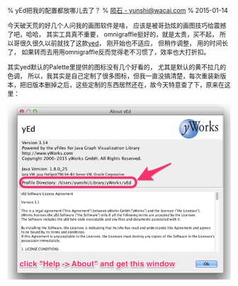 % yEd把我的配置都放哪儿去了？
% [陨石 - yunshi@wacai.com](mailto:yunshi@wacai.com)
% 2015-01-14

今天破天荒的好几个人问我的画图软件是啥， 应该是被哥劲炫的画图技巧给震撼了吧，哈哈， 其实工具真不重要， omnigraffle挺好的，就是太贵，买不起， 所以哥很久很久以前就找了这款[yed](http://www.yworks.com/en/products/yfiles/yed/)， 刚开始也不适应， 但稍作调整， 用的时间长了， 如果转而去用用omnigraffle反而觉得老不习惯了，效率也大打折扣。

其实yed默认的Palette里提供的图标没有几个好看的， 尤其是默认的黄不拉几的色调， 所以，我其实是自己定制了很多图标，但我一直没搞清楚，每次重装新版本，把旧版本删掉之后，这些定制的东西居然还在，故今天特意查了下，原来在这里：

![](images/where-yed-store-ur-preferences-data.png)